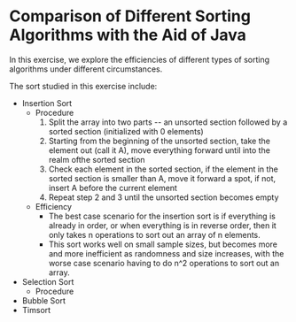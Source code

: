 # Comparison of Different Sorting Algorithms with the Aid of Java

In this exercise, we explore the efficiencies of different types of sorting algorithms under different circumstances.

The sort studied in this exercise include:
* Insertion Sort
	* Procedure
		1. Split the array into two parts -- an unsorted section followed by a sorted section (initialized with 0 elements)
		2. Starting from the beginning of the unsorted section, take the element out (call it A), move everything forward until into the realm ofthe sorted section
		3. Check each element in the sorted section, if the element in the sorted section is smaller than A, move it forward a spot, if not, insert A before the current element
		4. Repeat step 2 and 3 until the unsorted section becomes empty
	* Efficiency
		* The best case scenario for the insertion sort is if everything is already in order, or when everything is in reverse order, then it only takes n operations to sort out an array of n elements.
		* This sort works well on small sample sizes, but becomes more and more inefficient as randomness and size increases, with the worse case scenario having to do n^2 operations to sort out an array.
* Selection Sort
	* Procedure
* Bubble Sort
* Timsort
